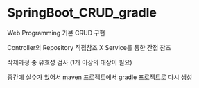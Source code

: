 # SpringBoot_CRUD_gradle


Web Programming 기본 CRUD 구현

Controller의 Repository 직접참조 X Service를 통한 간접 참조

삭제과정 중 유효성 검사 (1개 이상의 대상이 필요)

중간에 실수가 있어서 maven 프로젝트에서 gradle 프로젝트로 다시 생성
